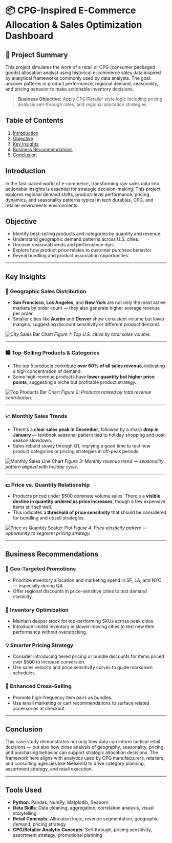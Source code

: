 # 📦 CPG-Inspired E-Commerce Allocation & Sales Optimization Dashboard

## 📘 Project Summary
This project simulates the work of a retail or CPG (consumer packaged goods) allocation analyst using historical e-commerce sales data inspired by analytical frameworks commonly used by data analysts. The goal: uncover patterns in product performance, regional demand, seasonality, and pricing behavior to make actionable inventory decisions.

> **Business Objective:** Apply CPG/Retailer style logic including pricing analysis sell-through rates, and regional allocation strategies.

> 
## Table of Contents
1. [Introduction](#introduction)
2. [Objective](#objective)
3. [Key Insights](#key-insights)
4. [Business Recommendations](#business-recommendations)
5. [Conclusion](#conclusion)

## Introduction
In the fast-paced world of e-commerce, transforming raw sales data into actionable insights is essential for strategic decision-making. This project explores regional demand shifts, product-level performance, pricing dynamics, and seasonality patterns typical in  tech durables, CPG, and retailer enviroments environments. 


## Objective
- Identify best-selling products and categories by quantity and revenue.
- Understand geographic demand patterns across U.S. cities.
- Uncover seasonal trends and performance dips.
- Explore how product price relates to customer purchase behavior.
- Reveal bundling and product association opportunities.

---

## Key Insights

### 📍 Geographic Sales Distribution
- **San Francisco**, **Los Angeles**, and **New York** are not only the most active markets by order count — they also generate higher average revenue per order.
- Smaller cities like **Austin** and **Denver** show consistent volume but lower margins, suggesting discount sensitivity or different product demand.

![City Sales Bar Chart](images/city_sales.png)
*Figure 1: Top U.S. cities by total sales volume.*

---

### 🛍️ Top-Selling Products & Categories
- The top 5 products contribute **over 60% of all sales revenue**, indicating a high concentration of demand.
- Some high-revenue products have **lower quantity but higher price points**, suggesting a niche but profitable product strategy.

![Top Products Bar Chart](images/product_assoc.png)
*Figure 2: Products ranked by total revenue contribution.*

---

### 📈 Monthly Sales Trends
- There's a **clear sales peak in December**, followed by a sharp **drop in January** — textbook seasonal pattern tied to holiday shopping and post-season slowdown.
- Sales rebuild slowly through Q1, implying a good time to test new product categories or pricing strategies in off-peak periods.

![Monthly Sales Line Chart](images/monthly_sales.png)
*Figure 3: Monthly revenue trend — seasonality pattern aligned with holiday cycle.*

---

### 💵 Price vs. Quantity Relationship
- Products priced under $500 dominate volume sales. There's a **visible decline in quantity ordered as price increases**, though a few expensive items still sell well.
- This indicates a **threshold of price sensitivity** that should be considered for bundling and upsell strategies.

![Price vs Quantity Scatter Plot](images/top_products.png)
*Figure 4: Price elasticity pattern — opportunity to segment pricing strategy.*

---

## Business Recommendations

### 🎯 Geo-Targeted Promotions
- Prioritize inventory allocation and marketing spend in SF, LA, and NYC — especially during Q4.
- Offer regional discounts in price-sensitive cities to test demand elasticity.

### 🧮 Inventory Optimization
- Maintain deeper stock for top-performing SKUs across peak cities.
- Introduce limited inventory in slower-moving cities to test new item performance without overstocking.

### 💡 Smarter Pricing Strategy
- Consider introducing tiered pricing or bundle discounts for items priced over $500 to increase conversion.
- Use sales velocity and price sensitivity curves to guide markdown schedules.

### 🧠 Enhanced Cross-Selling
- Promote high-frequency item pairs as bundles.
- Use email marketing or cart recommendations to surface related accessories at checkout.

---

## Conclusion
This case study demonstrates not only how data can inform tactical retail decisions — but also how close analysis of geography, seasonality, pricing, and purchasing behavior can support strategic allocation decisions. The framework here aligns with analytics used by CPG manufacturers, retailers, and consulting agencies like NielsenIQ to drive category planning, assortment strategy, and retail execution.


---

## Tools Used
- **Python**: Pandas, NumPy, Matplotlib, Seaborn
- **Data Skills**: Data cleaning, aggregation, correlation analysis, visual storytelling
- **Retail Concepts**: Allocation logic, revenue segmentation, geographic demand, pricing strategy
- **CPG/Retailer Analytic Concepts**: Sell-through, pricing sensitivity, assortment strategy, promotional planning

